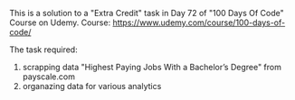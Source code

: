 This is a solution to a "Extra Credit" task in Day 72 of "100 Days Of Code" Course on Udemy.
Course: https://www.udemy.com/course/100-days-of-code/

The task required:
1. scrapping data "Highest Paying Jobs With a Bachelor’s Degree" from payscale.com
2. organazing data for various analytics
